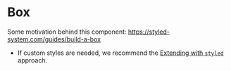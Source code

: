 # Box

Some motivation behind this component: https://styled-system.com/guides/build-a-box

- If custom styles are needed, we recommend the [Extending with `styled`](https://styled-system.com/guides/build-a-box#extending-with-styled) approach.
